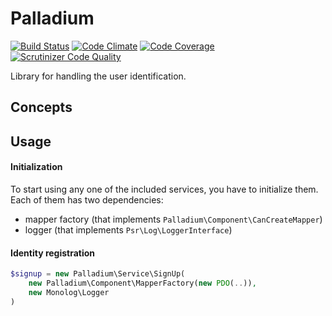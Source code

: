 # Palladium

[![Build Status](https://travis-ci.org/teresko/palladium.svg?branch=master)](https://travis-ci.org/teresko/palladium)
[![Code Climate](https://codeclimate.com/github/teresko/palladium/badges/gpa.svg)](https://codeclimate.com/github/teresko/palladium)
[![Code Coverage](https://scrutinizer-ci.com/g/teresko/palladium/badges/coverage.png?b=master)](https://scrutinizer-ci.com/g/teresko/palladium/?branch=master)
[![Scrutinizer Code Quality](https://scrutinizer-ci.com/g/teresko/palladium/badges/quality-score.png?b=master)](https://scrutinizer-ci.com/g/teresko/palladium/?branch=master)


Library for handling the user identification.

## Concepts

## Usage


#### Initialization

To start using any one of the included services, you have to initialize them. Each of them has two&nbsp;dependencies:

 - mapper factory (that implements `Palladium\Component\CanCreateMapper`)
 - logger (that implements `Psr\Log\LoggerInterface`)




#### Identity registration

```php
$signup = new Palladium\Service\SignUp(
    new Palladium\Component\MapperFactory(new PDO(..)),
    new Monolog\Logger
)
```
